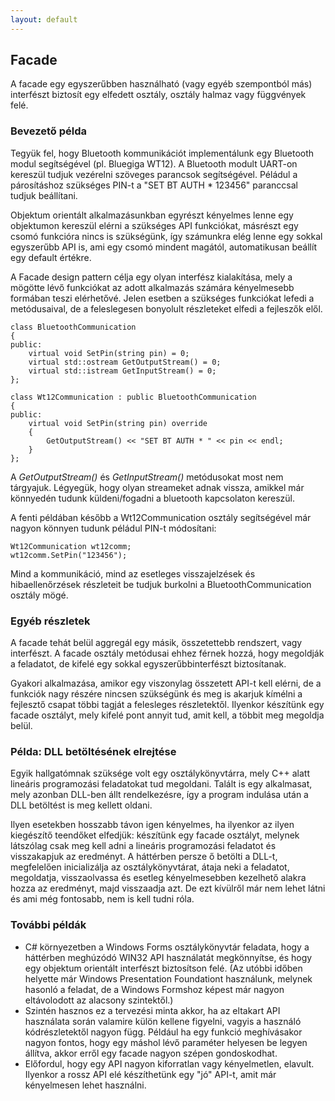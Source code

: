```yaml
---
layout: default
---
```


## Facade

A facade egy egyszerűbben használható (vagy egyéb szempontból más) interfészt biztosít egy elfedett osztály, osztály halmaz vagy függvények felé.

### Bevezető példa

Tegyük fel, hogy Bluetooth kommunikációt implementálunk egy Bluetooth modul segítségével (pl. Bluegiga WT12). A Bluetooth modult UART-on kereszül tudjuk vezérelni szöveges parancsok segítségével. Péládul a párosításhoz szükséges PIN-t a "SET BT AUTH * 123456" paranccsal tudjuk beállítani.

Objektum orientált alkalmazásunkban egyrészt kényelmes lenne egy objektumon kereszül elérni a szükséges API funkciókat, másrészt egy csomó funkcióra nincs is szükségünk, így számunkra elég lenne egy sokkal egyszerűbb API is, ami egy csomó mindent magától, automatikusan beállít egy default értékre.

A Facade design pattern célja egy olyan interfész kialakítása, mely a mögötte lévő funkciókat az adott alkalmazás számára kényelmesebb formában teszi elérhetővé. Jelen esetben a szükséges funkciókat lefedi a metódusaival, de a feleslegesen bonyolult részleteket elfedi a fejleszők elől.

    class BluetoothCommunication
    {
    public:
        virtual void SetPin(string pin) = 0;
        virtual std::ostream GetOutputStream() = 0;
        virtual std::istream GetInputStream() = 0;
    };

    class Wt12Communication : public BluetoothCommunication
    {
    public:
        virtual void SetPin(string pin) override
        {
            GetOutputStream() << "SET BT AUTH * " << pin << endl;
        }
    };

A *GetOutputStream()* és *GetInputStream()* metódusokat most nem tárgyajuk. Légyegük, hogy olyan streameket adnak vissza, amikkel már könnyedén tudunk küldeni/fogadni a bluetooth kapcsolaton kereszül.

A fenti példában később a Wt12Communication osztály segítségével már nagyon könnyen tudunk péládul PIN-t módosítani:

    Wt12Communication wt12comm;
    wt12comm.SetPin("123456");

Mind a kommunikáció, mind az esetleges visszajelzések és hibaellenőrzések részleteit be tudjuk burkolni a BluetoothCommunication osztály mögé.

### Egyéb részletek

A facade tehát belül aggregál egy másik, összetettebb rendszert, vagy interfészt. A facade osztály metódusai ehhez férnek hozzá, hogy megoldják a feladatot, de kifelé egy sokkal egyszerűbbinterfészt biztosítanak.

Gyakori alkalmazása, amikor egy viszonylag összetett API-t kell elérni, de a funkciók nagy részére nincsen szükségünk és meg is akarjuk kímélni a fejlesztő csapat többi tagját a felesleges részletektől. Ilyenkor készítünk egy facade osztályt, mely kifelé pont annyit tud, amit kell, a többit meg megoldja belül.


### Példa: DLL betöltésének elrejtése

Egyik hallgatómnak szüksége volt egy osztálykönyvtárra, mely C++ alatt lineáris programozási feladatokat tud megoldani. Talált is egy alkalmasat, mely azonban DLL-ben állt rendelkezésre, így a program indulása után a DLL betöltést is meg kellett oldani.

Ilyen esetekben hosszabb távon igen kényelmes, ha ilyenkor az ilyen kiegészítő teendőket elfedjük: készítünk egy facade osztályt, melynek látszólag csak meg kell adni a lineáris programozási feladatot és visszakapjuk az eredményt. A háttérben persze ő betölti a DLL-t, megfelelően inicializálja az osztálykönyvtárat, átaja neki a feladatot, megoldatja, visszaolvassa és esetleg kényelmesebben kezelhető alakra hozza az eredményt, majd visszaadja azt. De ezt kívülről már nem lehet látni és ami még fontosabb, nem is kell tudni róla.

### További példák

  * C# környezetben a Windows Forms osztálykönyvtár feladata, hogy a háttérben meghúzódó WIN32 API használatát megkönnyítse, és hogy egy objektum orientált interfészt biztosítson felé. (Az utóbbi időben helyette már Windows Presentation Foundationt használunk, melynek hasonló a feladat, de a Windows Formshoz képest már nagyon eltávolodott az alacsony szintektől.)
  * Szintén hasznos ez a tervezési minta akkor, ha az eltakart API használata során valamire külön kellene figyelni, vagyis a használó kódrészletektől nagyon függ. Például ha egy funkció meghívásakor nagyon fontos, hogy egy máshol lévő paraméter helyesen be legyen állítva, akkor erről egy facade nagyon szépen gondoskodhat.
  * Előfordul, hogy egy API nagyon kiforratlan vagy kényelmetlen, elavult. Ilyenkor a rossz API elé készíthetünk egy "jó" API-t, amit már kényelmesen lehet használni.
